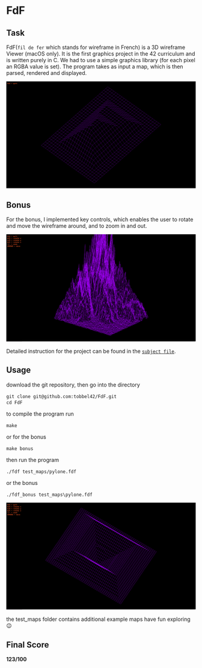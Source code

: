 # FdF

## Task

FdF(`fil de fer` which stands for wireframe in French) is a 3D wireframe Viewer (macOS only).
It is the first graphics project in the 42 curriculum and is written purely in C.
We had to use a simple graphics library (for each pixel an RGBA value is set).
The program takes as input a map, which is then parsed, rendered and displayed.

![pyramide.fdf map](/images/pyramide.png)

## Bonus

For the bonus, I implemented key controls, which enables the user to rotate and move the wireframe around, and to zoom in and out.

![t2.fdf map](/images/t2.png)

Detailed instruction for the project can be found in the [`subject file`](/en.subject.pdf).

## Usage

download the git repository, then go into the directory
```
git clone git@github.com:tobbel42/FdF.git
cd FdF
```

to compile the program run

```
make
```

or for the bonus
```
make bonus
```

then run the program
```
./fdf test_maps/pylone.fdf
```

or the bonus 
```
./fdf_bonus test_maps\pylone.fdf
```

![pylone_bonus.fdf map](/images/pylone_bonus.png)

the test_maps folder contains additional example maps
have fun exploring :wink:

## Final Score

**123/100**
